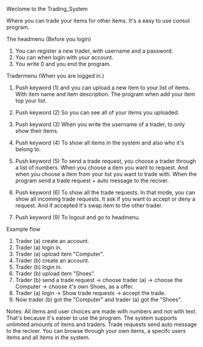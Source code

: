 Weclome to the Trading_System

Where you can trade your items for other items.
It's a easy to use consol program.

The headmenu (Before you login)
1. You can register a new trader, with username and a password.
2. You can when login with your account. 
3. You write 0 and you end the program. 

Tradermenu (When you are logged in.)
1. Push keyword (1) and you can upload a new item to your list of items. 
With item name and item description. The program when add your item top your list. 

2. Push keyword (2) So you can see all of your items you uploaded.

3. Push keyword (3) When you write the username of a trader, to only show their items. 

4. Push keyword (4) To show all items in the system and also who it's belong to.

5. Push keyword (5) To send a trade request, you choose a trader through a list of numbers. When you choose a item you want to request. And when you choose a item from your list you want to trade with. 
When the program send a trade request + auto message to the reciver. 

6. Push keyword (6) To show all the trade requests.
In that mode, you can show all incoming trade requests. 
It ask if you want to accept or deny a request.
And if accepted it's swap item to the other trader. 

7. Push keyword (9) To logout and go to headmenu. 

Example flow
1. Trader (a) create an account. 
2. Trader (a) login in.
3. Trader (a) upload item "Computer". 
4. Trader (b) create an account.
5. Trader (b) login in.
6. Trader (b) upload item "Shoes".
7. Trader (b) send a trade request -> choose trader (a) -> choose the Computer -> choose it's own Shoes, as a offer. 
8. Trader (a) login -> Show trade requests -> accept the trade. 
9. Now trader (b) got the "Computer" and trader (a) got the "Shoes".


Notes: 
All items and user choices are made with numbers and not with text.
That's because it's eaiser to use the program. 
The system supports unlimited amounts of items and traders. 
Trade requests send auto message to the reciver. 
You can browse through your own items, a specifc users items and all items in the system.  
